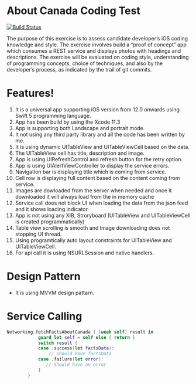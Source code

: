 # About Canada Coding Test

[![Build Status](https://travis-ci.org/joemccann/dillinger.svg?branch=master)](https://travis-ci.org/joemccann/dillinger)

The purpose of this exercise is to assess candidate developer’s iOS coding knowledge and style. The exercise involves build a “proof of concept” app which consumes a REST service and displays photos with headings and descriptions. The exercise will be evaluated on coding style, understanding of programming concepts, choice of techniques, and also by the developer’s process, as indicated by the trail of git commits.

# Features!
1) It is a universal app supporting iOS version from 12.0 onwards using Swift 5 programming language.
2) App has been build by using the Xcode 11.3
3) App is supporting both Landscape and portrait mode.
3) It not using any third party library and all the code has been written by me. 
4) It is using dynamic UITableView and UITableViewCell based on the data.
5) The UITableView cell has title, description and image.
6) App is using UIRefreshControl and refresh button for the retry option.
7) App is using UIAlertViewController to display the service errors.
8) Navigation bar is displaying title which is coming from service.
9) Cell row is displaying full content based on the content coming from service.
10) Images are dowloaded from the server when needed and once it downloaded it will always load from the in memory cache
11) Service call does not block UI when loading the data from the json feed and it shows loading indicator.
12) App is not using any XIB, Stroryboard (UITableView and UITableViewCell is created programmatically)
13) Table view scrolling is smooth and Image downloading does not stopping UI thread.
14) Using programtically auto layout constraints for UITableView and UITableViewCell.
15) For api call it is using NSURLSession and native handlers.

# Design Pattern
- It is using MVVM design pattarn.

# Service Calling
```swift
Networking.fetchFactsAboutCanada { [weak self] result in
            guard let self = self else { return }
            switch result {
            case .success(let factsData):
                // Should have factsData
            case .failure(let error):
               // Should have an error
            }
        }
```
